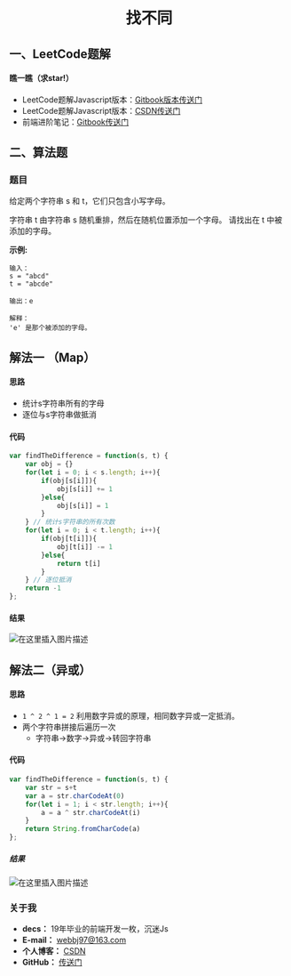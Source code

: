 <!--
 * @desc:
 * @Author: 余光
 * @Email: webbj97@163.com
 * @Date: 2020-05-27 17:19:38
-->
<h1 align=center>找不同</h1>

## 一、LeetCode题解
#### 瞧一瞧（求star!）
* LeetCode题解Javascript版本：[Gitbook版本传送门](https://webbj97.github.io/leetCode-Js/)
* LeetCode题解Javascript版本：[CSDN传送门](https://blog.csdn.net/jbj6568839z/article/details/103808459)
* 前端进阶笔记：[Gitbook传送门](https://webbj97.github.io/summary/)

## 二、算法题
### 题目

给定两个字符串 s 和 t，它们只包含小写字母。

字符串 t 由字符串 s 随机重排，然后在随机位置添加一个字母。
请找出在 t 中被添加的字母。

**示例:**
```
输入：
s = "abcd"
t = "abcde"

输出：e

解释：
'e' 是那个被添加的字母。
```
## 解法一 （Map）

#### 思路
* 统计s字符串所有的字母
* 逐位与s字符串做抵消


#### 代码
```js
var findTheDifference = function(s, t) {
    var obj = {}
    for(let i = 0; i < s.length; i++){
        if(obj[s[i]]){
            obj[s[i]] += 1
        }else{
            obj[s[i]] = 1
        }
    } // 统计s字符串的所有次数
    for(let i = 0; i < t.length; i++){
        if(obj[t[i]]){
            obj[t[i]] -= 1
        }else{
            return t[i]
        }
    } // 逐位抵消
    return -1
};
```

#### 结果
![在这里插入图片描述](https://img-blog.csdnimg.cn/20200520152210720.png?x-oss-process=image/watermark,type_ZmFuZ3poZW5naGVpdGk,shadow_10,text_aHR0cHM6Ly9ibG9nLmNzZG4ubmV0L2piajY1Njg4Mzl6,size_16,color_FFFFFF,t_70)

## 解法二（异或）

#### 思路
* `1 ^ 2 ^ 1 = 2` 利用数字异或的原理，相同数字异或一定抵消。
* 两个字符串拼接后遍历一次
	* 字符串->数字->异或->转回字符串
#### 代码
```js
var findTheDifference = function(s, t) {
    var str = s+t
    var a = str.charCodeAt(0)
    for(let i = 1; i < str.length; i++){
        a = a ^ str.charCodeAt(i)
    }
    return String.fromCharCode(a)
};
```
##### 结果
![在这里插入图片描述](https://img-blog.csdnimg.cn/20200520164233516.png?x-oss-process=image/watermark,type_ZmFuZ3poZW5naGVpdGk,shadow_10,text_aHR0cHM6Ly9ibG9nLmNzZG4ubmV0L2piajY1Njg4Mzl6,size_16,color_FFFFFF,t_70)
### 关于我

* **decs：** 19年毕业的前端开发一枚，沉迷Js
* **E-mail：** webbj97@163.com
* **个人博客：** [CSDN](https://blog.csdn.net/jbj6568839z)
* **GitHub：** [传送门](https://github.com/webbj97)
